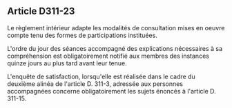## Article D311-23

Le règlement intérieur adapte les modalités de consultation mises en oeuvre compte tenu des formes de
participations instituées.

L'ordre du jour des séances accompagné des explications nécessaires à sa compréhension est obligatoirement
notifié aux membres des instances quinze jours au plus tard avant leur tenue.

L'enquête de satisfaction, lorsqu'elle est réalisée dans le cadre du deuxième alinéa de l'article D. 311-3,
adressée aux personnes accompagnées concerne obligatoirement les sujets énoncés à l'article D. 311-15.


